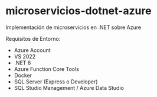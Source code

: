 # microservicios-dotnet-azure
Implementación de microservicios en .NET sobre Azure

Requisitos de Entorno:
- Azure Account
- VS 2022
- .NET 6
- Azure Function Core Tools
- Docker
- SQL Server (Express o Developer)
- SQL Studio Management / Azure Data Studio

